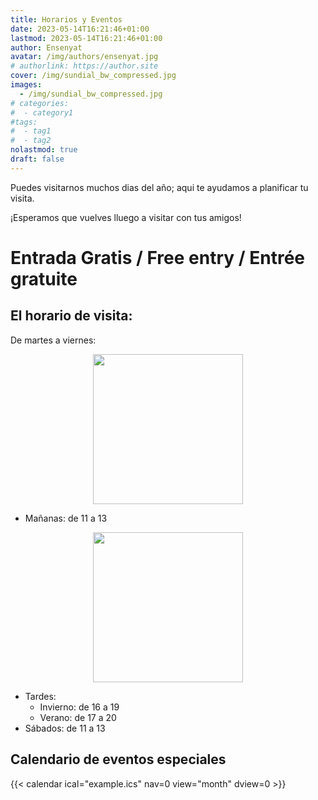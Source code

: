 ```yaml
---
title: Horarios y Eventos
date: 2023-05-14T16:21:46+01:00
lastmod: 2023-05-14T16:21:46+01:00
author: Ensenyat
avatar: /img/authors/ensenyat.jpg
# authorlink: https://author.site
cover: /img/sundial_bw_compressed.jpg
images:
  - /img/sundial_bw_compressed.jpg
# categories:
#  - category1
#tags:
#  - tag1
#  - tag2
nolastmod: true
draft: false
---
```


Puedes visitarnos muchos dias del año; aqui te ayudamos a planificar tu visita.

<!--more--> 

¡Esperamos que vuelves lluego a visitar con tus amigos!

# Entrada Gratis / Free entry / Entrée gratuite

## El horario de visita:

De martes a viernes:

<!-- raw HTML to place image and align to centre -->
<div style="text-align:center;">
<img src="/img/manana_bw_compressed.jpg" height="240" />
</div>

- Mañanas: de 11 a 13

<!-- raw HTML to place image and align to centre -->
<div style="text-align:center;">
<img src="/img/tarde_bw_compressed.jpg" height="240" />
</div>

- Tardes:
	- Invierno: de 16 a 19
	- Verano: de 17 a 20
- Sábados: de 11 a 13

## Calendario de eventos especiales

{{< calendar ical="example.ics" nav=0 view="month" dview=0 >}}
